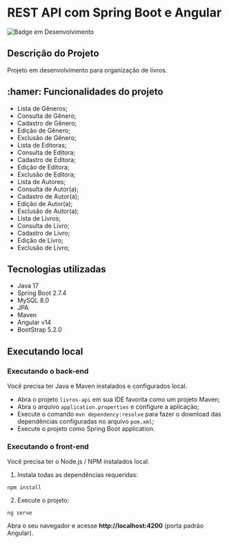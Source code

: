 # REST API com Spring Boot e Angular

![Badge em Desenvolvimento](http://img.shields.io/static/v1?label=STATUS&message=EM%20DESENVOLVIMENTO&color=GREEN&style=for-the-badge)

## Descrição do Projeto

Projeto em desenvolvimento para organização de livros.

## :hamer: Funcionalidades do projeto

- Lista de Gêneros;
- Consulta de Gênero;
- Cadastro de Gênero;
- Edição de Gênero;
- Exclusão de Gênero;
- Lista de Editoras;
- Consulta de Editora;
- Cadastro de Editora;
- Edição de Editora;
- Exclusão de Editora;
- Lista de Autores;
- Consulta de Autor(a);
- Cadastro de Autor(a);
- Edição de Autor(a);
- Exclusão de Autor(a);
- Lista de Livros;
- Consulta de Livro;
- Cadastro de Livro;
- Edição de Livro;
- Exclusão de Livro;

## Tecnologias utilizadas
- Java 17
- Spring Boot 2.7.4
- MySQL 8.0
- JPA
- Maven
- Angular v14
- BootStrap 5.2.0

## Executando local

### Executando o back-end

Você precisa ter Java e Maven instalados e configurados local.

- Abra o projeto `livros-api` em sua IDE favorita como um projeto Maven; 
- Abra o arquivo `application.properties` e configure a aplicação;
- Execute o comando `mvn dependency:resolve` para fazer o download das dependências configuradas no arquivo `pom.xml`;
- Execute o projeto como Spring Boot application.

### Executando o front-end

Você precisa ter o Node.js / NPM instalados local.

1. Instala todas as dependências requeridas:

```
npm install
```

2. Execute o projeto:

```
ng serve
```


Abra o seu navegador e acesse **http://localhost:4200** (porta padrão Angular).
